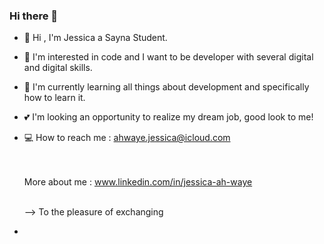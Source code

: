 ### Hi there 👋

- 👋 Hi , I'm Jessica a Sayna Student.
- 👀 I'm interested in code and I want to be developer with several digital and digital skills.
- 🌱 I'm currently learning all things about development and specifically how to learn it.
- 💕 I'm looking an opportunity to realize my dream job, good look to me!
- 💻 How to reach me : ahwaye.jessica@icloud.com

  <br><br>
  More about me : www.linkedin.com/in/jessica-ah-waye
  <br><br>

  --> To the pleasure of exchanging 
- 

